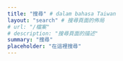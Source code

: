 ```yaml
---
title: "搜尋" # dalam bahasa Taiwan
layout: "search" # 搜尋頁面的佈局
# url: "/檔案"
# description: "搜尋頁面的描述"
summary: "搜尋"
placeholder: "在這裡搜尋"
---
```

